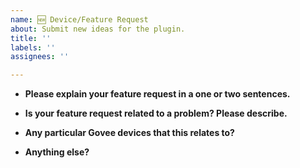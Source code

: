 ```yaml
---
name: 🆕 Device/Feature Request
about: Submit new ideas for the plugin.
title: ''
labels: ''
assignees: ''

---
```


* **Please explain your feature request in a one or two sentences.**

* **Is your feature request related to a problem? Please describe.**

* **Any particular Govee devices that this relates to?**

* **Anything else?**
